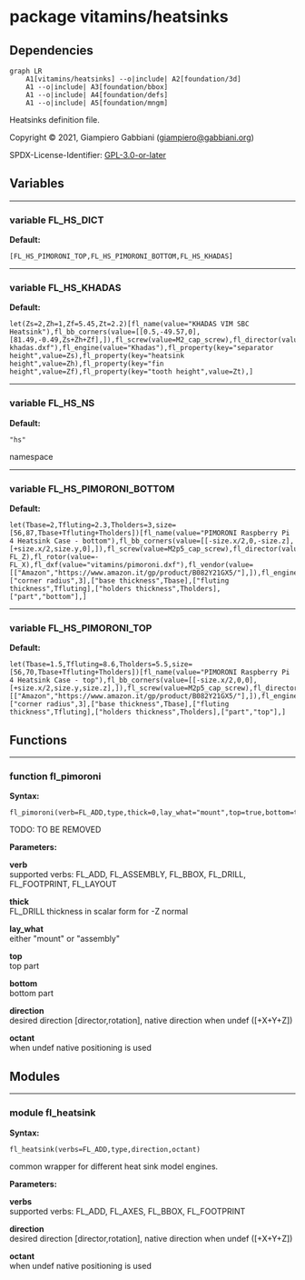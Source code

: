 # package vitamins/heatsinks

## Dependencies

```mermaid
graph LR
    A1[vitamins/heatsinks] --o|include| A2[foundation/3d]
    A1 --o|include| A3[foundation/bbox]
    A1 --o|include| A4[foundation/defs]
    A1 --o|include| A5[foundation/mngm]
```

Heatsinks definition file.

Copyright © 2021, Giampiero Gabbiani (giampiero@gabbiani.org)

SPDX-License-Identifier: [GPL-3.0-or-later](https://spdx.org/licenses/GPL-3.0-or-later.html)


## Variables

---

### variable FL_HS_DICT

__Default:__

    [FL_HS_PIMORONI_TOP,FL_HS_PIMORONI_BOTTOM,FL_HS_KHADAS]

---

### variable FL_HS_KHADAS

__Default:__

    let(Zs=2,Zh=1,Zf=5.45,Zt=2.2)[fl_name(value="KHADAS VIM SBC Heatsink"),fl_bb_corners(value=[[0.5,-49.57,0],[81.49,-0.49,Zs+Zh+Zf],]),fl_screw(value=M2_cap_screw),fl_director(value=+FL_Z),fl_rotor(value=+FL_X),fl_dxf(value="vitamins/hs-khadas.dxf"),fl_engine(value="Khadas"),fl_property(key="separator height",value=Zs),fl_property(key="heatsink height",value=Zh),fl_property(key="fin height",value=Zf),fl_property(key="tooth height",value=Zt),]

---

### variable FL_HS_NS

__Default:__

    "hs"

namespace

---

### variable FL_HS_PIMORONI_BOTTOM

__Default:__

    let(Tbase=2,Tfluting=2.3,Tholders=3,size=[56,87,Tbase+Tfluting+Tholders])[fl_name(value="PIMORONI Raspberry Pi 4 Heatsink Case - bottom"),fl_bb_corners(value=[[-size.x/2,0,-size.z],[+size.x/2,size.y,0],]),fl_screw(value=M2p5_cap_screw),fl_director(value=-FL_Z),fl_rotor(value=-FL_X),fl_dxf(value="vitamins/pimoroni.dxf"),fl_vendor(value=[["Amazon","https://www.amazon.it/gp/product/B082Y21GX5/"],]),fl_engine(value="Pimoroni"),["corner radius",3],["base thickness",Tbase],["fluting thickness",Tfluting],["holders thickness",Tholders],["part","bottom"],]

---

### variable FL_HS_PIMORONI_TOP

__Default:__

    let(Tbase=1.5,Tfluting=8.6,Tholders=5.5,size=[56,70,Tbase+Tfluting+Tholders])[fl_name(value="PIMORONI Raspberry Pi 4 Heatsink Case - top"),fl_bb_corners(value=[[-size.x/2,0,0],[+size.x/2,size.y,size.z],]),fl_screw(value=M2p5_cap_screw),fl_director(value=+FL_Z),fl_rotor(value=+FL_X),fl_dxf(value="vitamins/pimoroni.dxf"),fl_vendor(value=[["Amazon","https://www.amazon.it/gp/product/B082Y21GX5/"],]),fl_engine(value="Pimoroni"),["corner radius",3],["base thickness",Tbase],["fluting thickness",Tfluting],["holders thickness",Tholders],["part","top"],]

## Functions

---

### function fl_pimoroni

__Syntax:__

```text
fl_pimoroni(verb=FL_ADD,type,thick=0,lay_what="mount",top=true,bottom=true,direction,octant)
```

TODO: TO BE REMOVED


__Parameters:__

__verb__  
supported verbs: FL_ADD, FL_ASSEMBLY, FL_BBOX, FL_DRILL, FL_FOOTPRINT, FL_LAYOUT

__thick__  
FL_DRILL thickness in scalar form for -Z normal

__lay_what__  
either "mount" or "assembly"

__top__  
top part

__bottom__  
bottom part

__direction__  
desired direction [director,rotation], native direction when undef ([+X+Y+Z])

__octant__  
when undef native positioning is used


## Modules

---

### module fl_heatsink

__Syntax:__

    fl_heatsink(verbs=FL_ADD,type,direction,octant)

common wrapper for different heat sink model engines.


__Parameters:__

__verbs__  
supported verbs: FL_ADD, FL_AXES, FL_BBOX, FL_FOOTPRINT

__direction__  
desired direction [director,rotation], native direction when undef ([+X+Y+Z])

__octant__  
when undef native positioning is used


